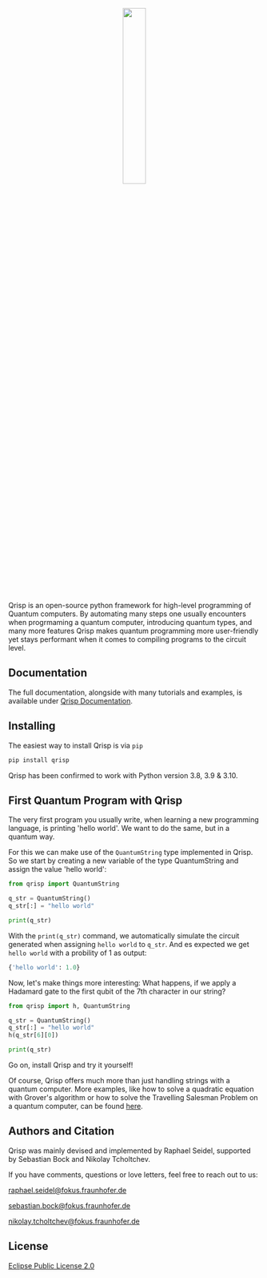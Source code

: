 <p align="center" width="100%"><img src="logo/qrisp_logo.png" width=30% height=30%></p>

Qrisp is an open-source python framework for high-level programming of Quantum computers.
By automating many steps one usually encounters when progrmaming a quantum computer, introducing quantum types, and many more features Qrisp makes quantum programming more user-friendly yet stays performant when it comes to compiling programs to the circuit level.

## Documentation
The full documentation, alongside with many tutorials and examples, is available under [Qrisp Documentation](https://www.qrisp.eu/).

## Installing
The easiest way to install Qrisp is via ``pip``
```bash
pip install qrisp
```
Qrisp has been confirmed to work with Python version 3.8, 3.9 & 3.10.

## First Quantum Program with Qrisp
The very first program you usually write, when learning a new programming language, is printing 'hello world'.
We want to do the same, but in a quantum way.

For this we can make use of the ``QuantumString`` type implemented in Qrisp. So we start by creating a new variable of the type QuantumString and assign the value 'hello world':
```python
from qrisp import QuantumString

q_str = QuantumString()
q_str[:] = "hello world"

print(q_str)
```

With the ``print(q_str)`` command, we automatically simulate the circuit generated when assigning ``hello world`` to ``q_str``. And es expected we get ``hello world`` with a probility of 1 as output:
```python
{'hello world': 1.0}
```

Now, let's make things more interesting: What happens, if we apply a Hadamard gate to the first qubit of the 7th character in our string?
```python
from qrisp import h, QuantumString

q_str = QuantumString()
q_str[:] = "hello world"
h(q_str[6][0])

print(q_str)
```
Go on, install Qrisp and try it yourself!

Of course, Qrisp offers much more than just handling strings with a quantum computer. More examples, like how to solve a quadratic equation with Grover's algorithm or how to solve the Travelling Salesman Problem on a quantum computer, can be found [here](https://www.qrisp.eu/general/tutorial.html).


## Authors and Citation
Qrisp was mainly devised and implemented by Raphael Seidel, supported by Sebastian Bock and Nikolay Tcholtchev.

If you have comments, questions or love letters, feel free to reach out to us:

raphael.seidel@fokus.fraunhofer.de

sebastian.bock@fokus.fraunhofer.de

nikolay.tcholtchev@fokus.fraunhofer.de



## License
[Eclipse Public License 2.0](https://github.com/fraunhoferfokus/Qrisp/blob/main/LICENSE)


